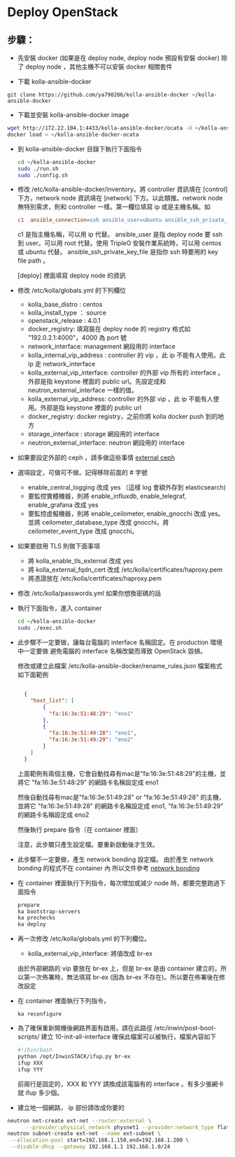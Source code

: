 Deploy OpenStack
================


步驟：
-----

- 先安裝 docker (如果是在 deploy node, deploy node 預設有安裝 docker)
  除了 deploy node ，其他主機不可以安裝 docker 相關套件


- 下載 kolla-ansible-docker

```
git clone https://github.com/ya790206/kolla-ansible-docker ~/kolla-ansible-docker
```

- 下載並安裝 kolla-ansible-docker image

```bash
wget http://172.22.104.1:4433/kolla-ansible-docker/ocata -O ~/kolla-ansible-docker-ocata
docker load < ~/kolla-ansible-docker-ocata
```

- 到 kolla-ansible-docker 目錄下執行下面指令

    ```bash
    cd ~/kolla-ansible-docker
    sudo ./run.sh
    sudo ./config.sh
    ```

- 修改 /etc/kolla-ansible-docker/inventory。將 controller 資訊填在 [control]下方，network node 資訊填在
  [network] 下方。以此類推。network node 無特別需求，則和 controller 一樣。第一欄位填寫 ip 或是主機名稱。如

    ```ini
    c1  ansible_connection=ssh ansible_user=ubuntu ansible_ssh_private_key_file=/etc/kolla-ansible-docker/my ansible_become_user=root ansible_become=true validate_certs=False host_key_checking=False
    ```

  c1 是指主機名稱，可以用 ip 代替。
  ansible_user 是指 deploy node 要 ssh 到 user。可以用 root 代替。使用 TripleO 安裝作業系統時，可以用 centos 或 ubuntu 代替。
  ansible_ssh_private_key_file 是指你 ssh 時要用的 key file path 。

  [deploy] 裡面填寫 deploy node 的資訊

- 修改 /etc/kolla/globals.yml 的下列欄位
    - kolla_base_distro : centos
    - kolla_install_type ： source
    - openstack_release : 4.0.1
    - docker_registry: 填寫裝在 deploy node 的 registry 格式如 "192.0.2.1:4000"，4000 為 port 號
    - network_interface: management 網段用的 interface
    - kolla_internal_vip_address : controller 的 vip ，此 ip 不能有人使用。此 ip 走 network_interface
    - kolla_external_vip_interface: controller 的外部 vip 所有的 interface 。外部是指 keystone 裡面的 public url。先設定成和 neutron_external_interface 一樣的值。
    - kolla_external_vip_address: controller 的外部 vip ，此 ip 不能有人使用。外部是指 keystone 裡面的 public url
    - docker_registry: docker registry，之前你將 kolla docker push 到的地方
    - storage_interface : storage 網段用的 interface
    - neutron_external_interface: neutron 網段用的 interface

- 如果要設定外部的 ceph ，請多做這些事情 [external ceph](https://github.com/ya790206/kolla-doc/blob/master/external_ceph.md)

- 選項設定，可做可不做。記得移除前面的 # 字號
  - enable_central_logging 改成 yes （這樣 log 會額外存到 elasticsearch)
  - 要監控實體機器，則將 enable_influxdb, enable_telegraf, enable_grafana 改成 yes
  - 要監控虛擬機器，則將 enable_ceilometer, enable_gnocchi 改成 yes。
    並將 ceilometer_database_type 改成 gnocchi。將 ceilometer_event_type 改成 gnocchi。

- 如果要啟用 TLS 則做下面事項

  - 將 kolla_enable_tls_external 改成 yes
  - 將 kolla_external_fqdn_cert 改成 /etc/kolla/certificates/haproxy.pem
  - 將憑證放在 /etc/kolla/certificates/haproxy.pem

- 修改 /etc/kolla/passwords.yml 如果你想換密碼的話

- 執行下面指令，進入 container

    ```bash
    cd ~/kolla-ansible-docker
    sudo ./exec.sh

   ```

- 此步驟不一定要做，讓每台電腦的 interface 名稱固定。在 production 環境中一定要做
  避免電腦的 interface 名稱改變而導致 OpenStack 毀損。

  修改或建立此檔案 /etc/kolla-ansible-docker/rename_rules.json
  檔案格式如下面範例

  ```json

    {
      "host_list": [
          {
            "fa:16:3e:51:48:29": "eno1"
          },
          {
            "fa:16:3e:51:49:28": "eno1",
            "fa:16:3e:51:49:29": "eno2"
          }
      ]
    }

  ```
  上面範例有兩個主機，它會自動找尋有mac是"fa:16:3e:51:48:29"的主機，並將它
  "fa:16:3e:51:48:29" 的網路卡名稱設定成 eno1

  然後自動找尋有mac是"fa:16:3e:51:49:28" or "fa:16:3e:51:49:28" 的主機，並將它
  "fa:16:3e:51:49:28" 的網路卡名稱設定成 eno1, "fa:16:3e:51:49:29" 的網路卡名稱設定成 eno2

  然後執行 prepare 指令（在 container 裡面）

  注意，此步驟只產生設定檔。要重新啟動後才生效。


- 此步驟不一定要做，產生 network bonding 設定檔。
  由於產生 network bonding 的程式不在 container 內
  所以文件參考 [network bonding](https://github.com/ya790206/kolla-doc/blob/master/network-bonding.md)



- 在 container 裡面執行下列指令，每次增加或減少 node 時，都要完整跑過下面指令

    ```bash
    prepare
    ka bootstrap-servers
    ka prechecks
    ka deploy
    ```

- 再一次修改 /etc/kolla/globals.yml 的下列欄位。

    - kolla_external_vip_interface: 將值改成 br-ex

  由於外部網路的 vip 要放在 br-ex 上，但是 br-ex 是由 container 建立的，所以第一次佈署時，無法填寫 br-ex
  (因為 br-ex 不存在)。所以要在佈署後在修改設定

- 在 container 裡面執行下列指令，

    ```
    ka reconfigure
    ```

- 為了確保重新開機後網路界面有啟用，請在此路徑 /etc/inwin/post-boot-scripts/ 建立 10-init-all-interface
  確保此檔案可以被執行，檔案內容如下

  ```bash
  #!/bin/bash
  python /opt/InwinSTACK/ifup.py br-ex
  ifup XXX
  ifup YYY

  ```

  前兩行是固定的，XXX 和 YYY 請換成該電腦有的 interface 。有多少張網卡就 ifup 多少個。



- 建立地一個網路， ip 部份請改成你要的

```bash
neutron net-create ext-net --router:external \
      --provider:physical_network physnet1 --provider:network_type flat
neutron subnet-create ext-net --name ext-subnet \
 --allocation-pool start=192.168.1.150,end=192.168.1.200 \
 --disable-dhcp --gateway 192.168.1.1 192.168.1.0/24
```
